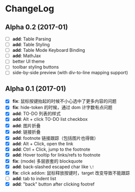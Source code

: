 # ChangeLog

## Alpha 0.2 (2017-01)

- [ ] **add**: Table Parsing
- [ ] **add**: Table Styling
- [ ] **add**: Table Mode Keyboard Binding
- [ ] **add**: MathJax
- [ ] better UI theme
- [ ] toolbar styling buttons
- [ ] side-by-side preview (with div-to-line mapping support)

## Alpha 0.1 (2017-01)

- [x] **fix**: 鼠标按键抬起的时候不小心选中了更多内容的问题
- [x] **fix**: hide-token 的时候，通过 dom 计字数有点问题
- [x] **add**: TO-DO 列表的样式
- [x] **add**: Alt + click TO-DO list checkbox
- [x] **add**: 图片折叠
- [x] **add**: 链接折叠
- [x] **add**: footnote 链接跟踪（包括图片也得做）
- [x] **add**: Alt + Click, open the link
- [x] **add**: Ctrl + Click, jump to the footnote
- [x] **add**: Hover tooltip for links/refs to footnote
- [x] **fix**: (mode) 多层嵌套的 blockquote
- [x] **add**: back-slashed escaped char like `\!`
- [x] **fix**: click addon: 鼠标释放按键时，target 改变导致不能跟踪
- [ ] **add**: tab to indent list
- [x] **add**: "back" button after clicking footref
